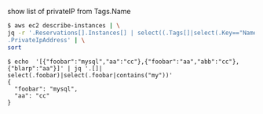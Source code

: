 
show list of privateIP from Tags.Name
```bash
$ aws ec2 describe-instances | \
jq -r '.Reservations[].Instances[] | select((.Tags[]|select(.Key=="Name").Value) | contains("hostname")) | \ 
.PrivateIpAddress' | \
sort
```

```console
$ echo  '[{"foobar":"mysql","aa":"cc"},{"foobar":"aa","abb":"cc"},{"blarp":"aa"}]' | jq '.[]| select(.foobar)|select(.foobar|contains("my"))'
{
  "foobar": "mysql",
  "aa": "cc"
}
```
